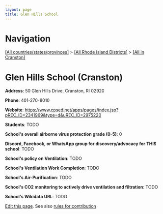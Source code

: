 ```yaml
---
layout: page
title: Glen Hills School
---
```

# Navigation

[[All countries/states/provinces]](../../..) > [[All Rhode Island Districts]](../..) > [[All In Cranston]](..)

# Glen Hills School (Cranston)

**Address**: 50 Glen Hills Drive, Cranston, RI 02920

**Phone**: 401-270-8010

**Website**: <https://www.cpsed.net/apps/pages/index.jsp?pREC_ID=2341969&type=d&uREC_ID=2975220>

**Students**: TODO

**School's overall airborne virus protection grade (0-5)**: 0

**Discord, Facebook, or WhatsApp group for discovery/advocacy for THIS school**: TODO

**School's policy on Ventilation**: TODO

**School's Ventilation Work Completion**: TODO

**School's Air-Purification**: TODO

**School's CO2 monitoring to actively drive ventilation and filtration**: TODO

**School's Wikidata URL**: TODO


[Edit this page](https://github.com/ventilate-schools/RI/edit/main/./Cranston/Glen_Hills_School.md). See also [rules for contribution](../../../contribution-rules/)